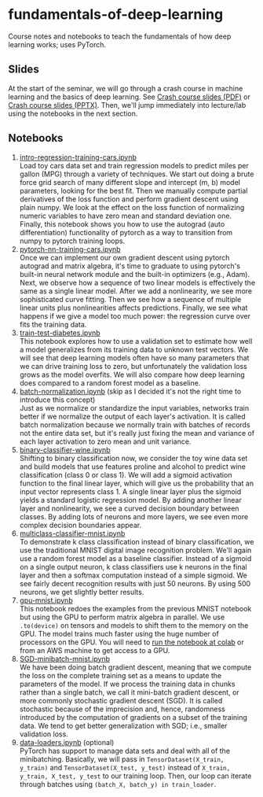# fundamentals-of-deep-learning
Course notes and notebooks to teach the fundamentals of how deep learning works; uses PyTorch.

## Slides

At the start of the seminar, we will go through a crash course in machine learning and the basics of deep learning. See [Crash course slides (PDF)](lectures/crashcourse.pdf) or [Crash course slides (PPTX)](lectures/crashcourse.pptx). Then, we'll jump immediately into lecture/lab using the notebooks in the next section.

## Notebooks

1. [intro-regression-training-cars.ipynb](notebooks/1.intro-regression-training-cars.ipynb)<br>Load toy cars data set and train regression models to predict miles per gallon (MPG) through a variety of techniques. We start out doing a brute force grid search of many different slope and intercept (m, b) model parameters, looking for the best fit. Then we manually compute partial derivatives of the loss function and perform gradient descent using plain numpy. We look at the effect on the loss function of normalizing numeric variables to have zero mean and standard deviation one. Finally, this notebook shows you how to use the autograd (auto differentiation) functionality of pytorch as a way to transition from numpy to pytorch training loops.
2. [pytorch-nn-training-cars.ipynb](notebooks/2.pytorch-nn-training-cars.ipynb)<br>Once we can implement our own gradient descent using pytorch autograd and matrix algebra, it's time to graduate to using pytorch's built-in neural network module and the built-in optimizers (e.g., Adam). Next, we observe how a sequence of two linear models is effectively the same as a single linear model. After we add a nonlinearity, we see more sophisticated curve fitting. Then we see how a sequence of multiple linear units plus nonlinearities affects predictions. Finally, we see what happens if we give a model too much power: the regression curve over fits the training data.
3. [train-test-diabetes.ipynb](notebooks/3.train-test-diabetes.ipynb)<br>This notebook explores how to use a validation set to estimate how well a model generalizes from its training data to unknown test vectors. We will see that deep learning models often have so many parameters that we can drive training loss to zero, but unfortunately the validation loss grows as the model overfits. We will also compare how deep learning does compared to a random forest model as a baseline.
4. [batch-normalization.ipynb](notebooks/4.batch-normalization.ipynb) (skip as I decided it's not the right time to introduce this concept)<br>Just as we normalize or standardize the input variables, networks train better if we normalize the output of each layer's activation. It is called batch normalization because we normally train with batches of records not the entire data set, but it's really just fixing the mean and variance of each layer activation to zero mean and unit variance.
5. [binary-classifier-wine.ipynb](notebooks/5.binary-classifier-wine.ipynb)<br>Shifting to binary classification now, we consider the toy wine data set and build models that use features proline and alcohol to predict wine classification (class 0 or class 1). We will add a sigmoid activation function to the final linear layer, which will give us the probability that an input vector represents class 1. A single linear layer plus the sigmoid yields a standard logistic regression model. By adding another linear layer and nonlinearity, we see a curved decision boundary between classes. By adding lots of neurons and more layers, we see even more complex decision boundaries appear.
6. [multiclass-classifier-mnist.ipynb](notebooks/6.multiclass-classifier-mnist.ipynb)<br>To demonstrate k class classification instead of binary classification, we use the traditional MNIST digital image recognition problem. We'll again use a random forest model as a baseline classifier. Instead of a sigmoid on a single output neuron, k class classifiers use k neurons in the final layer and then a softmax computation instead of a simple sigmoid. We see fairly decent recognition results with just 50 neurons.  By using 500 neurons, we get slightly better results.
7. [gpu-mnist.ipynb](notebooks/7.gpu-mnist.ipynb)<br>This notebook redoes the examples from the previous MNIST notebook but using the GPU to perform matrix algebra in parallel. We use `.to(device)` on tensors and models to shift them to the memory on the GPU. The model trains much faster using the huge number of processors on the GPU. You will need to <a href="https://colab.research.google.com/github/parrt/fundamentals-of-deep-learning/blob/main/notebooks/7.gpu-mnist.ipynb">run the notebook at colab</a> or from an AWS machine to get access to a GPU.
8. [SGD-minibatch-mnist.ipynb](notebooks/8.SGD-minibatch-mnist.ipynb)<br>We have been doing batch gradient descent, meaning that we compute the loss on the complete training set as a means to update the parameters of the model. If we process the training data in chunks rather than a single batch, we call it mini-batch gradient descent, or more commonly stochastic gradient descent (SGD). It is called stochastic because of the imprecision and, hence, randomness introduced by the computation of gradients on a subset of the training data. We tend to get better generalization with SGD; i.e., smaller validation loss.
9. [data-loaders.ipynb](notebooks/9.data-loaders.ipynb) (optional)<br>PyTorch has support to manage data sets and deal with all of the minibatching. Basically, we will pass in `TensorDataset(X_train, y_train)` and `TensorDataset(X_test, y_test)` instead of `X_train, y_train, X_test, y_test` to our training loop. Then, our loop can iterate through batches using
`(batch_X, batch_y) in train_loader`.
